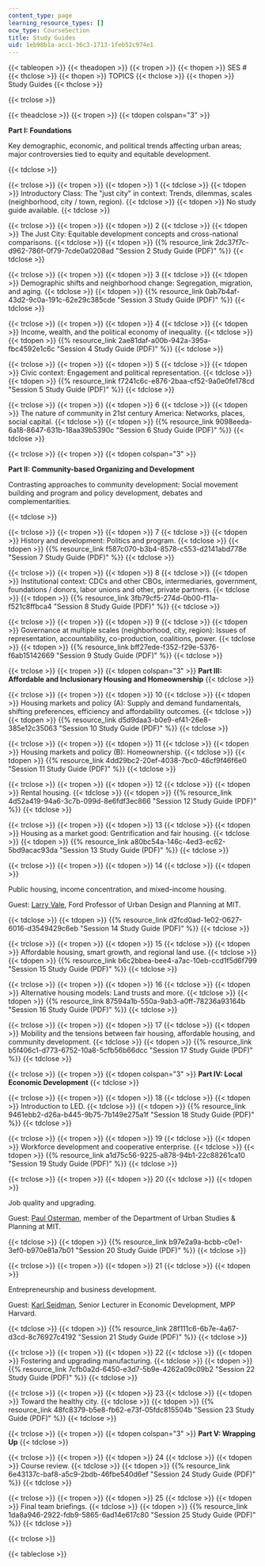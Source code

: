```yaml
---
content_type: page
learning_resource_types: []
ocw_type: CourseSection
title: Study Guides
uid: 1eb98b1a-acc1-36c3-1713-1feb52c974e1
---
```


{{< tableopen >}}
{{< theadopen >}}
{{< tropen >}}
{{< thopen >}}
SES #
{{< thclose >}}
{{< thopen >}}
TOPICS
{{< thclose >}}
{{< thopen >}}
Study Guides
{{< thclose >}}

{{< trclose >}}

{{< theadclose >}}
{{< tropen >}}
{{< tdopen colspan="3" >}}


**Part I: Foundations**

Key demographic, economic, and political trends affecting urban areas; major controversies tied to equity and equitable development.


{{< tdclose >}}

{{< trclose >}}
{{< tropen >}}
{{< tdopen >}}
1
{{< tdclose >}}
{{< tdopen >}}
Introductory Class: The "just city" in context: Trends, dilemmas, scales (neighborhood, city / town, region).
{{< tdclose >}}
{{< tdopen >}}
No study guide available.
{{< tdclose >}}

{{< trclose >}}
{{< tropen >}}
{{< tdopen >}}
2
{{< tdclose >}}
{{< tdopen >}}
The Just City: Equitable development concepts and cross-national comparisons.
{{< tdclose >}}
{{< tdopen >}}
{{% resource_link 2dc37f7c-d962-786f-0f79-7cde0a0208ad "Session 2 Study Guide (PDF)" %}}
{{< tdclose >}}

{{< trclose >}}
{{< tropen >}}
{{< tdopen >}}
3
{{< tdclose >}}
{{< tdopen >}}
Demographic shifts and neighborhood change: Segregation, migration, and aging.
{{< tdclose >}}
{{< tdopen >}}
{{% resource_link 0ab7b4af-43d2-9c0a-191c-62e29c385cde "Session 3 Study Guide (PDF)" %}}
{{< tdclose >}}

{{< trclose >}}
{{< tropen >}}
{{< tdopen >}}
4
{{< tdclose >}}
{{< tdopen >}}
Income, wealth, and the political economy of inequality.
{{< tdclose >}}
{{< tdopen >}}
{{% resource_link 2ae81daf-a00b-942a-395a-fbc4592e1c6c "Session 4 Study Guide (PDF)" %}}
{{< tdclose >}}

{{< trclose >}}
{{< tropen >}}
{{< tdopen >}}
5
{{< tdclose >}}
{{< tdopen >}}
Civic context: Engagement and political representation.
{{< tdclose >}}
{{< tdopen >}}
{{% resource_link f7241c6c-e876-2baa-cf52-9a0e0fe178cd "Session 5 Study Guide (PDF)" %}}
{{< tdclose >}}

{{< trclose >}}
{{< tropen >}}
{{< tdopen >}}
6
{{< tdclose >}}
{{< tdopen >}}
The nature of community in 21st century America: Networks, places, social capital.
{{< tdclose >}}
{{< tdopen >}}
{{% resource_link 9098eeda-6a18-8647-631b-18aa39b5390c "Session 6 Study Guide (PDF)" %}}
{{< tdclose >}}

{{< trclose >}}
{{< tropen >}}
{{< tdopen colspan="3" >}}


**Part II: Community-based Organizing and Development**

Contrasting approaches to community development: Social movement building and program and policy development, debates and complementarities.


{{< tdclose >}}

{{< trclose >}}
{{< tropen >}}
{{< tdopen >}}
7
{{< tdclose >}}
{{< tdopen >}}
History and development: Politics and program.
{{< tdclose >}}
{{< tdopen >}}
{{% resource_link f587c070-b3b4-8578-c553-d2141abd778e "Session 7 Study Guide (PDF)" %}}
{{< tdclose >}}

{{< trclose >}}
{{< tropen >}}
{{< tdopen >}}
8
{{< tdclose >}}
{{< tdopen >}}
Institutional context: CDCs and other CBOs, intermediaries, government, foundations / donors, labor unions and other, private partners.
{{< tdclose >}}
{{< tdopen >}}
{{% resource_link 3fb79cf5-274d-0b00-f11a-f521c8ffbca4 "Session 8 Study Guide (PDF)" %}}
{{< tdclose >}}

{{< trclose >}}
{{< tropen >}}
{{< tdopen >}}
9
{{< tdclose >}}
{{< tdopen >}}
Governance at multiple scales (neighborhood, city, region): Issues of representation, accountability, co-production, coalitions, power.
{{< tdclose >}}
{{< tdopen >}}
{{% resource_link bff27ede-f352-f29e-5376-f6ab15142669 "Session 9 Study Guide (PDF)" %}}
{{< tdclose >}}

{{< trclose >}}
{{< tropen >}}
{{< tdopen colspan="3" >}}
**Part III: Affordable and Inclusionary Housing and Homeownership**
{{< tdclose >}}

{{< trclose >}}
{{< tropen >}}
{{< tdopen >}}
10
{{< tdclose >}}
{{< tdopen >}}
Housing markets and policy (A): Supply and demand fundamentals, shifting preferences, efficiency and affordability outcomes.
{{< tdclose >}}
{{< tdopen >}}
{{% resource_link d5d9daa3-b0e9-ef41-26e8-385e12c35063 "Session 10 Study Guide (PDF)" %}}
{{< tdclose >}}

{{< trclose >}}
{{< tropen >}}
{{< tdopen >}}
11
{{< tdclose >}}
{{< tdopen >}}
Housing markets and policy (B): Homeownership.
{{< tdclose >}}
{{< tdopen >}}
{{% resource_link 4dd29bc2-20ef-4038-7bc0-46cf9f46f6e0 "Session 11 Study Guide (PDF)" %}}
{{< tdclose >}}

{{< trclose >}}
{{< tropen >}}
{{< tdopen >}}
12
{{< tdclose >}}
{{< tdopen >}}
Rental housing.
{{< tdclose >}}
{{< tdopen >}}
{{% resource_link 4d52a419-94a6-3c7b-099d-8e6fdf3ec866 "Session 12 Study Guide (PDF)" %}}
{{< tdclose >}}

{{< trclose >}}
{{< tropen >}}
{{< tdopen >}}
13
{{< tdclose >}}
{{< tdopen >}}
Housing as a market good: Gentrification and fair housing.
{{< tdclose >}}
{{< tdopen >}}
{{% resource_link a80bc54a-146c-4ed3-ec62-5bd9acac93da "Session 13 Study Guide (PDF)" %}}
{{< tdclose >}}

{{< trclose >}}
{{< tropen >}}
{{< tdopen >}}
14
{{< tdclose >}}
{{< tdopen >}}


Public housing, income concentration, and mixed-income housing.

Guest: [Larry Vale](https://dusp.mit.edu/faculty/lawrence-vale), Ford Professor of Urban Design and Planning at MIT.


{{< tdclose >}}
{{< tdopen >}}
{{% resource_link d2fcd0ad-1e02-0627-6016-d3549429c6eb "Session 14 Study Guide (PDF)" %}}
{{< tdclose >}}

{{< trclose >}}
{{< tropen >}}
{{< tdopen >}}
15
{{< tdclose >}}
{{< tdopen >}}
Affordable housing, smart growth, and regional land use.
{{< tdclose >}}
{{< tdopen >}}
{{% resource_link b6c2bbea-bee4-a7ac-10eb-ccd1f5d6f799 "Session 15 Study Guide (PDF)" %}}
{{< tdclose >}}

{{< trclose >}}
{{< tropen >}}
{{< tdopen >}}
16
{{< tdclose >}}
{{< tdopen >}}
Alternative housing models: Land trusts and more.
{{< tdclose >}}
{{< tdopen >}}
{{% resource_link 87594a1b-550a-9ab3-a0ff-78236a93164b "Session 16 Study Guide (PDF)" %}}
{{< tdclose >}}

{{< trclose >}}
{{< tropen >}}
{{< tdopen >}}
17
{{< tdclose >}}
{{< tdopen >}}
Mobility and the tensions between fair housing, affordable housing, and community development.
{{< tdclose >}}
{{< tdopen >}}
{{% resource_link b5f406c1-d773-6752-10a8-5cfb56b66dcc "Session 17 Study Guide (PDF)" %}}
{{< tdclose >}}

{{< trclose >}}
{{< tropen >}}
{{< tdopen colspan="3" >}}
**Part IV: Local Economic Development**
{{< tdclose >}}

{{< trclose >}}
{{< tropen >}}
{{< tdopen >}}
18
{{< tdclose >}}
{{< tdopen >}}
Introduction to LED.
{{< tdclose >}}
{{< tdopen >}}
{{% resource_link 9461ebb2-d26a-b445-9b75-7b149e275a1f "Session 18 Study Guide (PDF)" %}}
{{< tdclose >}}

{{< trclose >}}
{{< tropen >}}
{{< tdopen >}}
19
{{< tdclose >}}
{{< tdopen >}}
Workforce development and cooperative enterprise.
{{< tdclose >}}
{{< tdopen >}}
{{% resource_link a1d75c56-9225-a878-94b1-22c88261ca10 "Session 19 Study Guide (PDF)" %}}
{{< tdclose >}}

{{< trclose >}}
{{< tropen >}}
{{< tdopen >}}
20
{{< tdclose >}}
{{< tdopen >}}


Job quality and upgrading.

Guest: [Paul Osterman](http://web.mit.edu/osterman/www/), member of the Department of Urban Studies & Planning at MIT.


{{< tdclose >}}
{{< tdopen >}}
{{% resource_link b97e2a9a-bcbb-c0e1-3ef0-b970e81a7b01 "Session 20 Study Guide (PDF)" %}}
{{< tdclose >}}

{{< trclose >}}
{{< tropen >}}
{{< tdopen >}}
21
{{< tdclose >}}
{{< tdopen >}}


Entrepreneurship and business development.

Guest: [Karl Seidman](https://dusp.mit.edu/user/1438/subjects), Senior Lecturer in Economic Development, MPP Harvard.


{{< tdclose >}}
{{< tdopen >}}
{{% resource_link 28f111c6-6b7e-4a67-d3cd-8c76927c4192 "Session 21 Study Guide (PDF)" %}}
{{< tdclose >}}

{{< trclose >}}
{{< tropen >}}
{{< tdopen >}}
22
{{< tdclose >}}
{{< tdopen >}}
Fostering and upgrading manufacturing.
{{< tdclose >}}
{{< tdopen >}}
{{% resource_link 7cfb0a2d-6450-e3d7-5b9e-4262a09c09b2 "Session 22 Study Guide (PDF)" %}}
{{< tdclose >}}

{{< trclose >}}
{{< tropen >}}
{{< tdopen >}}
23
{{< tdclose >}}
{{< tdopen >}}
Toward the healthy city.
{{< tdclose >}}
{{< tdopen >}}
{{% resource_link 48fc8379-b5e8-fb62-e73f-05fdc815504b "Session 23 Study Guide (PDF)" %}}
{{< tdclose >}}

{{< trclose >}}
{{< tropen >}}
{{< tdopen colspan="3" >}}
**Part V: Wrapping Up**
{{< tdclose >}}

{{< trclose >}}
{{< tropen >}}
{{< tdopen >}}
24
{{< tdclose >}}
{{< tdopen >}}
Course review.
{{< tdclose >}}
{{< tdopen >}}
{{% resource_link 6e43137c-baf8-a5c9-2bdb-46fbe540d6ef "Session 24 Study Guide (PDF)" %}}
{{< tdclose >}}

{{< trclose >}}
{{< tropen >}}
{{< tdopen >}}
25
{{< tdclose >}}
{{< tdopen >}}
Final team briefings.
{{< tdclose >}}
{{< tdopen >}}
{{% resource_link 1da8a946-2922-fdb9-5865-6ad14e617c80 "Session 25 Study Guide (PDF)" %}}
{{< tdclose >}}

{{< trclose >}}

{{< tableclose >}}